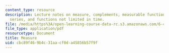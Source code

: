 ```yaml
---
content_type: resource
description: Lecture notes on measure, complements, measurable functions, Fourier
  series, and functions not limited in time.
file: /media/https%3A/open-learning-course-data-rc.s3.amazonaws.com/6-450-principles-of-digital-communication-i-fall-2009/cbc89f469b4c31aacf0da45856b57f9f_MIT6_450F09_slide08.pdf
file_type: application/pdf
resourcetype: Document
title: Measure
uid: cbc89f46-9b4c-31aa-cf0d-a45856b57f9f
---
```

